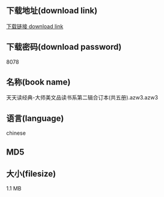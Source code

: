 ## 下载地址(download link)
[下载链接 download link](https://tutu365.netlify.app/?s=%E5%A4%A9%E5%A4%A9%E8%AF%BB%E7%BB%8F%E5%85%B8-%E5%A4%A7%E5%B8%88%E7%BE%8E%E6%96%87%E5%93%81%E8%AF%BB%E4%B9%A6%E7%B3%BB%E7%AC%AC%E4%BA%8C%E8%BE%91%E5%90%88%E8%AE%A2%E6%9C%AC%28%E5%85%B1%E4%BA%94%E5%86%8C%29.azw3)

## 下载密码(download password)
8078

## 名称(book name)
天天读经典-大师美文品读书系第二辑合订本(共五册).azw3.azw3

## 语言(language)
chinese

## MD5


## 大小(filesize)
1.1 MB
